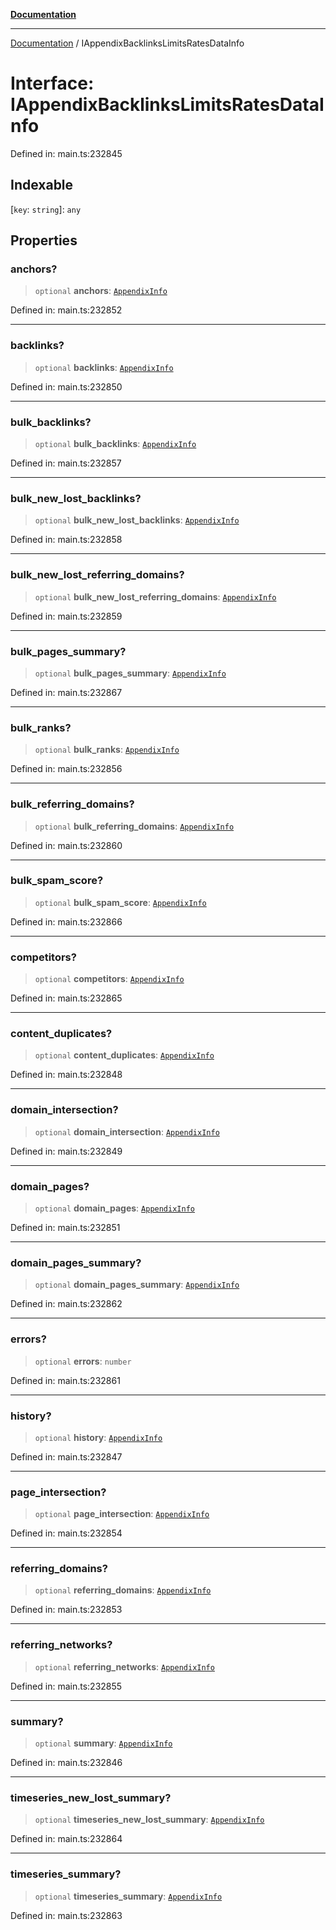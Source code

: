 [**Documentation**](../README.md)

***

[Documentation](../README.md) / IAppendixBacklinksLimitsRatesDataInfo

# Interface: IAppendixBacklinksLimitsRatesDataInfo

Defined in: main.ts:232845

## Indexable

\[`key`: `string`\]: `any`

## Properties

### anchors?

> `optional` **anchors**: [`AppendixInfo`](../classes/AppendixInfo.md)

Defined in: main.ts:232852

***

### backlinks?

> `optional` **backlinks**: [`AppendixInfo`](../classes/AppendixInfo.md)

Defined in: main.ts:232850

***

### bulk\_backlinks?

> `optional` **bulk\_backlinks**: [`AppendixInfo`](../classes/AppendixInfo.md)

Defined in: main.ts:232857

***

### bulk\_new\_lost\_backlinks?

> `optional` **bulk\_new\_lost\_backlinks**: [`AppendixInfo`](../classes/AppendixInfo.md)

Defined in: main.ts:232858

***

### bulk\_new\_lost\_referring\_domains?

> `optional` **bulk\_new\_lost\_referring\_domains**: [`AppendixInfo`](../classes/AppendixInfo.md)

Defined in: main.ts:232859

***

### bulk\_pages\_summary?

> `optional` **bulk\_pages\_summary**: [`AppendixInfo`](../classes/AppendixInfo.md)

Defined in: main.ts:232867

***

### bulk\_ranks?

> `optional` **bulk\_ranks**: [`AppendixInfo`](../classes/AppendixInfo.md)

Defined in: main.ts:232856

***

### bulk\_referring\_domains?

> `optional` **bulk\_referring\_domains**: [`AppendixInfo`](../classes/AppendixInfo.md)

Defined in: main.ts:232860

***

### bulk\_spam\_score?

> `optional` **bulk\_spam\_score**: [`AppendixInfo`](../classes/AppendixInfo.md)

Defined in: main.ts:232866

***

### competitors?

> `optional` **competitors**: [`AppendixInfo`](../classes/AppendixInfo.md)

Defined in: main.ts:232865

***

### content\_duplicates?

> `optional` **content\_duplicates**: [`AppendixInfo`](../classes/AppendixInfo.md)

Defined in: main.ts:232848

***

### domain\_intersection?

> `optional` **domain\_intersection**: [`AppendixInfo`](../classes/AppendixInfo.md)

Defined in: main.ts:232849

***

### domain\_pages?

> `optional` **domain\_pages**: [`AppendixInfo`](../classes/AppendixInfo.md)

Defined in: main.ts:232851

***

### domain\_pages\_summary?

> `optional` **domain\_pages\_summary**: [`AppendixInfo`](../classes/AppendixInfo.md)

Defined in: main.ts:232862

***

### errors?

> `optional` **errors**: `number`

Defined in: main.ts:232861

***

### history?

> `optional` **history**: [`AppendixInfo`](../classes/AppendixInfo.md)

Defined in: main.ts:232847

***

### page\_intersection?

> `optional` **page\_intersection**: [`AppendixInfo`](../classes/AppendixInfo.md)

Defined in: main.ts:232854

***

### referring\_domains?

> `optional` **referring\_domains**: [`AppendixInfo`](../classes/AppendixInfo.md)

Defined in: main.ts:232853

***

### referring\_networks?

> `optional` **referring\_networks**: [`AppendixInfo`](../classes/AppendixInfo.md)

Defined in: main.ts:232855

***

### summary?

> `optional` **summary**: [`AppendixInfo`](../classes/AppendixInfo.md)

Defined in: main.ts:232846

***

### timeseries\_new\_lost\_summary?

> `optional` **timeseries\_new\_lost\_summary**: [`AppendixInfo`](../classes/AppendixInfo.md)

Defined in: main.ts:232864

***

### timeseries\_summary?

> `optional` **timeseries\_summary**: [`AppendixInfo`](../classes/AppendixInfo.md)

Defined in: main.ts:232863
